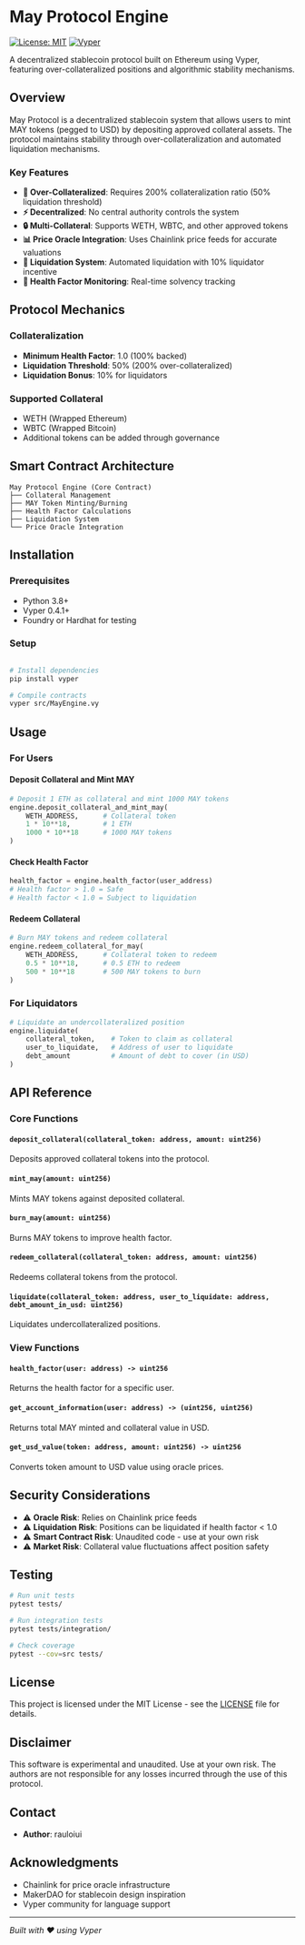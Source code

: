 # May Protocol Engine

[![License: MIT](https://img.shields.io/badge/License-MIT-yellow.svg)](https://opensource.org/licenses/MIT)
[![Vyper](https://img.shields.io/badge/Vyper-0.4.1-blue.svg)](https://vyper.readthedocs.io/)

A decentralized stablecoin protocol built on Ethereum using Vyper, featuring over-collateralized positions and algorithmic stability mechanisms.

## Overview

May Protocol is a decentralized stablecoin system that allows users to mint MAY tokens (pegged to USD) by depositing approved collateral assets. The protocol maintains stability through over-collateralization and automated liquidation mechanisms.

### Key Features

- **🏦 Over-Collateralized**: Requires 200% collateralization ratio (50% liquidation threshold)
- **⚡ Decentralized**: No central authority controls the system
- **🔒 Multi-Collateral**: Supports WETH, WBTC, and other approved tokens
- **📊 Price Oracle Integration**: Uses Chainlink price feeds for accurate valuations
- **🔄 Liquidation System**: Automated liquidation with 10% liquidator incentive
- **💎 Health Factor Monitoring**: Real-time solvency tracking

## Protocol Mechanics

### Collateralization
- **Minimum Health Factor**: 1.0 (100% backed)
- **Liquidation Threshold**: 50% (200% over-collateralized)
- **Liquidation Bonus**: 10% for liquidators

### Supported Collateral
- WETH (Wrapped Ethereum)
- WBTC (Wrapped Bitcoin)
- Additional tokens can be added through governance

## Smart Contract Architecture

```
May Protocol Engine (Core Contract)
├── Collateral Management
├── MAY Token Minting/Burning
├── Health Factor Calculations
├── Liquidation System
└── Price Oracle Integration
```

## Installation

### Prerequisites
- Python 3.8+
- Vyper 0.4.1+
- Foundry or Hardhat for testing

### Setup
```bash

# Install dependencies
pip install vyper

# Compile contracts
vyper src/MayEngine.vy
```

## Usage

### For Users

#### Deposit Collateral and Mint MAY
```python
# Deposit 1 ETH as collateral and mint 1000 MAY tokens
engine.deposit_collateral_and_mint_may(
    WETH_ADDRESS,      # Collateral token
    1 * 10**18,        # 1 ETH
    1000 * 10**18      # 1000 MAY tokens
)
```

#### Check Health Factor
```python
health_factor = engine.health_factor(user_address)
# Health factor > 1.0 = Safe
# Health factor < 1.0 = Subject to liquidation
```

#### Redeem Collateral
```python
# Burn MAY tokens and redeem collateral
engine.redeem_collateral_for_may(
    WETH_ADDRESS,      # Collateral token to redeem
    0.5 * 10**18,      # 0.5 ETH to redeem
    500 * 10**18       # 500 MAY tokens to burn
)
```

### For Liquidators

```python
# Liquidate an undercollateralized position
engine.liquidate(
    collateral_token,    # Token to claim as collateral
    user_to_liquidate,   # Address of user to liquidate
    debt_amount          # Amount of debt to cover (in USD)
)
```

## API Reference

### Core Functions

#### `deposit_collateral(collateral_token: address, amount: uint256)`
Deposits approved collateral tokens into the protocol.

#### `mint_may(amount: uint256)`
Mints MAY tokens against deposited collateral.

#### `burn_may(amount: uint256)`
Burns MAY tokens to improve health factor.

#### `redeem_collateral(collateral_token: address, amount: uint256)`
Redeems collateral tokens from the protocol.

#### `liquidate(collateral_token: address, user_to_liquidate: address, debt_amount_in_usd: uint256)`
Liquidates undercollateralized positions.

### View Functions

#### `health_factor(user: address) -> uint256`
Returns the health factor for a specific user.

#### `get_account_information(user: address) -> (uint256, uint256)`
Returns total MAY minted and collateral value in USD.

#### `get_usd_value(token: address, amount: uint256) -> uint256`
Converts token amount to USD value using oracle prices.

## Security Considerations

- ⚠️ **Oracle Risk**: Relies on Chainlink price feeds
- ⚠️ **Liquidation Risk**: Positions can be liquidated if health factor < 1.0
- ⚠️ **Smart Contract Risk**: Unaudited code - use at your own risk
- ⚠️ **Market Risk**: Collateral value fluctuations affect position safety

## Testing

```bash
# Run unit tests
pytest tests/

# Run integration tests
pytest tests/integration/

# Check coverage
pytest --cov=src tests/
```


## License

This project is licensed under the MIT License - see the [LICENSE](LICENSE) file for details.

## Disclaimer

This software is experimental and unaudited. Use at your own risk. The authors are not responsible for any losses incurred through the use of this protocol.

## Contact

- **Author**: rauloiui

## Acknowledgments

- Chainlink for price oracle infrastructure
- MakerDAO for stablecoin design inspiration
- Vyper community for language support

---

*Built with ❤️ using Vyper*
